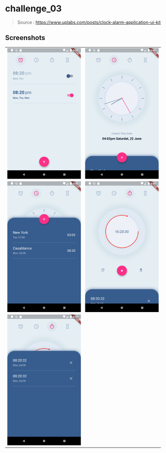 # challenge_03

> Source : https://www.uplabs.com/posts/clock-alarm-application-ui-kit

## Screenshots

<table style={border:"none"}>
<tr><td><img src="https://raw.githubusercontent.com/oussama1598/flutter-ui-challenges/master/challenge_03/screenshots/1.png" width="400"/></td><td><img src="https://raw.githubusercontent.com/oussama1598/flutter-ui-challenges/master/challenge_03/screenshots/2.png" width="400"/></td></tr>
<tr><td><img src="https://raw.githubusercontent.com/oussama1598/flutter-ui-challenges/master/challenge_03/screenshots/3.png" width="400"/></td><td><img src="https://raw.githubusercontent.com/oussama1598/flutter-ui-challenges/master/challenge_03/screenshots/4.png" width="400"/></td></tr>
<tr><td><img src="https://raw.githubusercontent.com/oussama1598/flutter-ui-challenges/master/challenge_03/screenshots/5.png" width="400"/></td></tr>
</table>
